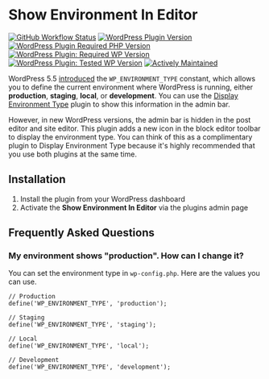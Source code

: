 # Show Environment In Editor

[![GitHub Workflow Status](https://img.shields.io/github/actions/workflow/status/joppuyo/show-environment-in-editor/build.yml?branch=main&logo=github)](https://github.com/joppuyo/show-environment-in-editor/actions?query=workflow%3ABuild)
[![WordPress Plugin Version](https://img.shields.io/wordpress/plugin/v/show-environment-in-editor?logo=wordpress)](https://wordpress.org/plugins/show-environment-in-editor/)
[![WordPress Plugin Required PHP Version](https://img.shields.io/wordpress/plugin/required-php/show-environment-in-editor)](https://wordpress.org/plugins/show-environment-in-editor/)
[![WordPress Plugin: Required WP Version](https://img.shields.io/wordpress/plugin/wp-version/show-environment-in-editor?label=required&logo=wordpress)](https://wordpress.org/plugins/show-environment-in-editor/)
[![WordPress Plugin: Tested WP Version](https://img.shields.io/badge/dynamic/json?label=tested&logo=wordpress&prefix=v&color=green&query=%24.tested&url=https%3A%2F%2Fapi.wordpress.org%2Fplugins%2Finfo%2F1.0%2Fshow-environment-in-editor.json)](https://wordpress.org/plugins/show-environment-in-editor/)
[![Actively Maintained](https://img.shields.io/badge/Maintenance%20Level-Actively%20Maintained-green.svg)](https://gist.github.com/cheerfulstoic/d107229326a01ff0f333a1d3476e068d)

WordPress 5.5 [introduced](https://make.wordpress.org/core/2020/07/24/new-wp_get_environment_type-function-in-wordpress-5-5/) the `WP_ENVIRONMENT_TYPE` constant, which allows you to define the current environment where WordPress is running, either **production**, **staging**, **local**, or **development**. You can use the [Display Environment Type](https://wordpress.org/plugins/display-environment-type/) plugin to show this information in the admin bar.

However, in new WordPress versions, the admin bar is hidden in the post editor and site editor. This plugin adds a new icon in the block editor toolbar to display the environment type. You can think of this as a complimentary plugin to Display Environment Type because it's highly recommended that you use both plugins at the same time.

## Installation

1. Install the plugin from your WordPress dashboard
2. Activate the **Show Environment In Editor** via the plugins admin page

## Frequently Asked Questions

### My environment shows "production". How can I change it?

You can set the environment type in `wp-config.php`. Here are the values you can use.
 

    // Production
    define('WP_ENVIRONMENT_TYPE', 'production');

    // Staging
    define('WP_ENVIRONMENT_TYPE', 'staging');

    // Local
    define('WP_ENVIRONMENT_TYPE', 'local');

    // Development
    define('WP_ENVIRONMENT_TYPE', 'development');
